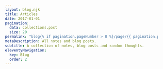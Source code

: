 ```yaml
---
layout: blog.njk
title: Articles
date: 2017-01-01
pagination:
  data: collections.post
  size: 20
permalink: "blog{% if pagination.pageNumber > 0 %}/page/{{ pagination.pageNumber }}{% endif %}/index.html"
metaDescription: All notes and blog posts.
subtitle: A collection of notes, blog posts and random thoughts.
eleventyNavigation:
  key: Blog
  order: 2
---
```

